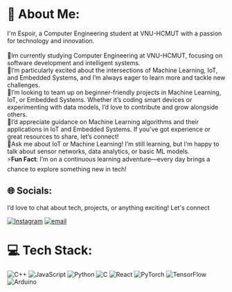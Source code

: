 # 💫 About Me:
I'm Espoir, a Computer Engineering student at VNU-HCMUT with a passion for technology and innovation. 
<br><br>🔭Im currently studying Computer Engineering at VNU-HCMUT, focusing on software development and intelligent systems.
<br>🌱I’m particularly excited about the intersections of Machine Learning, IoT, and Embedded Systems, and I’m always eager to learn more and tackle new challenges.
<br>👯I’m looking to team up on beginner-friendly projects in Machine Learning, IoT, or Embedded Systems. Whether it’s coding smart devices or experimenting with data models, I’d love to contribute and grow alongside others.
<br>🤝I’d appreciate guidance on Machine Learning algorithms and their applications in IoT and Embedded Systems. If you’ve got experience or great resources to share, let’s connect!
<br>💬Ask me about IoT or Machine Learning! I’m still learning, but I’m happy to talk about sensor networks, data analytics, or basic ML models.
<br>⚡**Fun Fact**: I’m on a continuous learning adventure—every day brings a chance to explore something new in tech!
## 🌐 Socials:
<p>I’d love to chat about tech, projects, or anything exciting! Let's connect</p> 

[![Instagram](https://img.shields.io/badge/Instagram-%23E4405F.svg?logo=Instagram&logoColor=white)](https://instagram.com/@minh_tran2903)
[![email](https://img.shields.io/badge/Email-D14836?logo=gmail&logoColor=white)](mailto:minhtran.abc.work@gmailc.om) 

# 💻 Tech Stack:
![C++](https://img.shields.io/badge/c++-%2300599C.svg?style=for-the-badge&logo=c%2B%2B&logoColor=white) ![JavaScript](https://img.shields.io/badge/javascript-%23323330.svg?style=for-the-badge&logo=javascript&logoColor=%23F7DF1E) ![Python](https://img.shields.io/badge/python-3670A0?style=for-the-badge&logo=python&logoColor=ffdd54) ![C](https://img.shields.io/badge/c-%2300599C.svg?style=for-the-badge&logo=c&logoColor=white) ![React](https://img.shields.io/badge/react-%2320232a.svg?style=for-the-badge&logo=react&logoColor=%2361DAFB) ![PyTorch](https://img.shields.io/badge/PyTorch-%23EE4C2C.svg?style=for-the-badge&logo=PyTorch&logoColor=white) ![TensorFlow](https://img.shields.io/badge/TensorFlow-%23FF6F00.svg?style=for-the-badge&logo=TensorFlow&logoColor=white) ![Arduino](https://img.shields.io/badge/-Arduino-00979D?style=for-the-badge&logo=Arduino&logoColor=white)
<!-- Proudly created with GPRM ( https://gprm.itsvg.in ) -->
